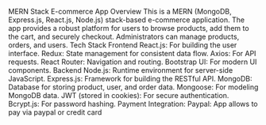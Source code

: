 MERN Stack E-commerce App
Overview
This is a MERN (MongoDB, Express.js, React.js, Node.js) stack-based e-commerce application.
The app provides a robust platform for users to browse products, add them to the cart, and securely checkout.
Administrators can manage products, orders, and users. 
Tech Stack
Frontend
React.js: For building the user interface.
Redux: State management for consistent data flow.
Axios: For API requests.
React Router: Navigation and routing.
Bootstrap UI: For modern UI components.
Backend
Node.js: Runtime environment for server-side JavaScript.
Express.js: Framework for building the RESTful API.
MongoDB: Database for storing product, user, and order data.
Mongoose: For modeling MongoDB data.
JWT (stored in cookies): For secure authentication.
Bcrypt.js: For password hashing.
Payment Integration:
Paypal: App allows to pay via paypal or credit card

